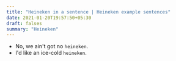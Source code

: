 ```yaml
---
title: "Heineken in a sentence | Heineken example sentences"
date: 2021-01-20T19:57:50+05:30
draft: falses
summary: "Heineken"
---
```

- No, we ain't got no `heineken`.
- I'd like an ice-cold `heineken`.
                 
